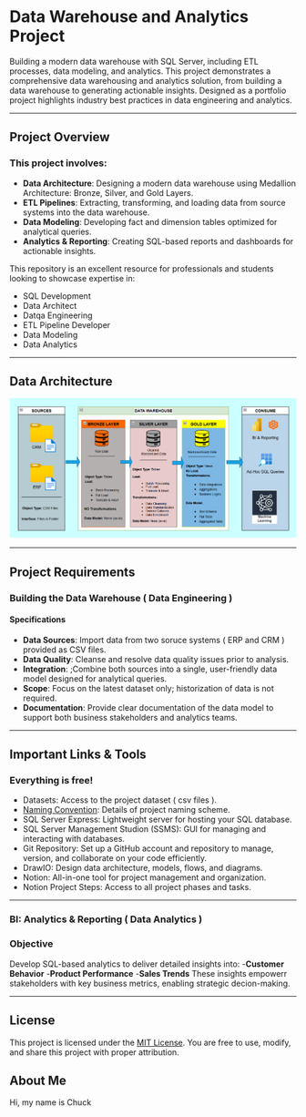 # Data Warehouse and Analytics Project

Building a modern data warehouse with SQL Server, including ETL processes, data modeling, and analytics.
This project demonstrates a comprehensive data warehousing and analytics solution, from building a data
warehouse to generating actionable insights. Designed as a portfolio project highlights industry best 
practices in data engineering and analytics.

---

## Project Overview

### This project involves:
- **Data Architecture**: Designing a modern data warehouse using Medallion Architecture: Bronze, Silver, and Gold Layers.
- **ETL Pipelines**: Extracting, transforming, and loading data from source systems into the data warehouse.
- **Data Modeling**: Developing fact and dimension tables optimized for analytical queries.
- **Analytics & Reporting**: Creating SQL-based reports and dashboards for actionable insights.

This repository is an excellent resource for professionals and students looking to showcase expertise in:
- SQL Development
- Data Architect
- Datqa Engineering
- ETL Pipeline Developer
- Data Modeling
- Data Analytics

---

## Data Architecture
![image alt](https://github.com/destinydiver/data-warehouse-project/blob/87a7e7fc8af0f7538086f4ceffd309d9d02ee8bd/Data_Warehouse_Architecture.png)


---

##  Project Requirements

### Building the Data Warehouse ( Data Engineering )

#### Specifications
- **Data Sources**:  Import data from two soruce systems ( ERP and CRM ) provided as CSV files.
- **Data Quality**:  Cleanse and resolve data quality issues prior to analysis.
- **Integration**:  ;Combine both sources into a single, user-friendly data model designed for analytical queries.
- **Scope**:  Focus on the latest dataset only; historization of data is not required.
- **Documentation**:  Provide clear documentation of the data model to support both business stakeholders and analytics teams.

---

## Important Links & Tools
### Everything is free!
- Datasets: Access to the project dataset ( csv files ).
- [Naming Convention](https://github.com/destinydiver/data-warehouse-project/blob/dbe589b86ecee83b035dbcc9180470da299a92d0/naming_conventions.md): Details of project naming scheme.
- SQL Server Express: Lightweight server for hosting your SQL database.
- SQL Server Management Studion (SSMS): GUI for managing and interacting with databases.
- Git Repository: Set up a GitHub account and repository to manage, version, and collaborate on your code efficiently.
- DrawIO: Design data architecture, models, flows, and diagrams.
- Notion: All-in-one tool for project management and organization.
- Notion Project Steps: Access to all project phases and tasks.
---

### BI:  Analytics & Reporting ( Data Analytics )

### Objective
Develop SQL-based analytics to deliver detailed insights into:
-**Customer Behavior**
-**Product Performance**
-**Sales Trends**
These insights empowerr stakeholders with key business metrics, enabling strategic decion-making.

---

##  License

This project is licensed under the [MIT License](LICENSE). You are free to use, modify, and share this project with proper attribution.

##  About Me

Hi, my name is Chuck
